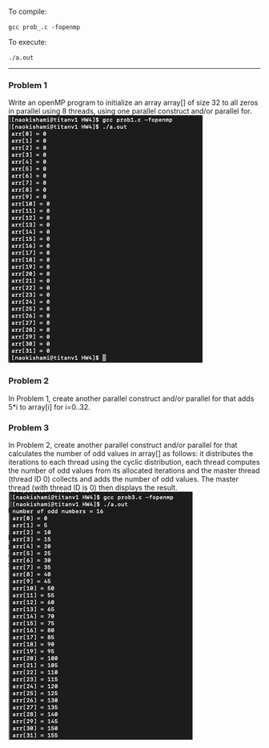 To compile:
```
gcc prob_.c -fopenmp
```

To execute:
```
./a.out
```
***
### Problem 1
Write an openMP program to initialize an array array[] of size 32 to all zeros in parallel using 8 threads, using one parallel construct and/or parallel for. <br>
![problem 1](https://github.com/naokishami/Classwork/blob/a84e27b7310afddfb1dc8bee896fb0eaaab828a7/highPerformanceComputing/HW4/Screen%20Shot%202021-03-16%20at%202.34.55%20PM.png)

### Problem 2
In Problem 1, create another parallel construct and/or parallel for that adds 5*i to array[i] for i=0..32.

### Problem 3
In Problem 2, create another parallel construct and/or parallel for that calculates the number of odd values in array[] as follows: it distributes the iterations to each thread using the cyclic distribution, each thread computes the number of odd values from its allocated iterations and the master thread (thread ID 0) collects and adds the number of odd values. The master thread (with thread ID is 0) then displays the result. <br>
![problem 3](https://github.com/naokishami/Classwork/blob/52ea3f858fc581eb153173cb0cdc127ca6328baf/highPerformanceComputing/HW4/Screen%20Shot%202021-03-16%20at%202.35.16%20PM.png)
